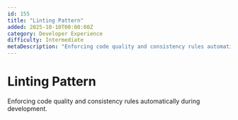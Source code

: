 ```yaml
---
id: 155
title: "Linting Pattern"
added: 2025-10-10T00:00:00Z
category: Developer Experience
difficulty: Intermediate
metaDescription: "Enforcing code quality and consistency rules automatically during development."
---
```


# Linting Pattern

Enforcing code quality and consistency rules automatically during development.

